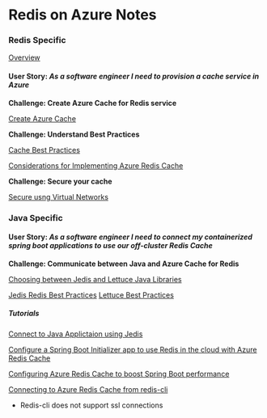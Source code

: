 # Redis on Azure Notes


### Redis Specific 

[Overview](https://docs.microsoft.com/en-us/azure/azure-cache-for-redis/cache-overview)
#### User Story: _As a software engineer I need to provision a cache service in Azure_

**Challenge: Create Azure Cache for Redis service**

[Create Azure Cache](https://docs.microsoft.com/en-us/azure/azure-cache-for-redis/cache-java-get-started#create-an-azure-cache-for-redis)

**Challenge: Understand Best Practices**

[Cache Best Practices](https://docs.microsoft.com/en-us/azure/azure-cache-for-redis/cache-best-practices)

[Considerations for Implementing Azure Redis Cache](https://docs.microsoft.com/en-us/azure/architecture/best-practices/caching?toc=%2Fazure%2Fredis-cache%2Ftoc.json#considerations-for-implementing-caching-in-azure)


**Challenge: Secure your cache**

[Secure usng Virtual Networks](https://docs.microsoft.com/en-us/azure/azure-cache-for-redis/cache-how-to-premium-vnet)


### Java Specific

#### User Story: _As a software engineer I need to connect my containerized spring boot applications to use our off-cluster Redis Cache_

**Challenge: Communicate between Java and Azure Cache for Redis**

[Choosing between Jedis and Lettuce Java Libraries](https://gist.github.com/warrenzhu25/1beb02a09b6afd41dff2c27c53918ce7#file-azure-redis-java-best-practices-md)

[Jedis Redis Best Practices](https://gist.github.com/JonCole/925630df72be1351b21440625ff2671f#file-redis-bestpractices-java-jedis-md)
[Lettuce Best Practices](https://gist.github.com/warrenzhu25/181ccac7fa70411f7eb72aff23aa8a6a#file-azure-redis-lettuce-best-practices-md)

##### Tutorials
[Connect to Java Applictaion using Jedis](https://docs.microsoft.com/en-us/azure/azure-cache-for-redis/cache-java-get-started#create-a-new-java-app)

[Configure a Spring Boot Initializer app to use Redis in the cloud with Azure Redis Cache](https://docs.microsoft.com/en-us/java/azure/spring-framework/configure-spring-boot-initializer-java-app-with-redis-cache?view=azure-java-stable)

[Configuring Azure Redis Cache to boost Spring Boot performance ](https://dev.to/azure/configuring-azure-redis-cache-to-boost-spring-boot-performance-7-7-52dl)

[Connecting to Azure Redis Cache from redis-cli](https://docs.microsoft.com/en-us/azure/azure-cache-for-redis/cache-how-to-redis-cli-tool)
* Redis-cli does not support ssl connections